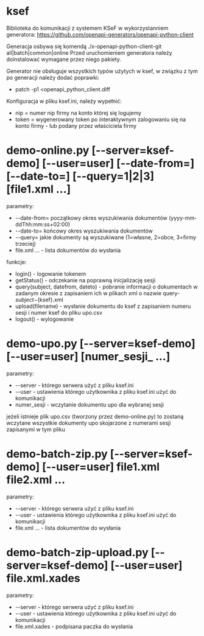 # ksef
Biblioteka do komunikacji z systemem KSeF w wykorzystanniem generatora: https://github.com/openapi-generators/openapi-python-client

Generacja osbywa się komendą ./x-openapi-python-client-git all|batch|common|online
Przed uruchomieniem generatora należy doinstalować wymagane przez niego pakiety.

Generator nie obsługuje wszystkich typów użytych w ksef, w związku z tym po generacji należy dodać poprawki:
* patch -p1 <openapi_python_client.diff

Konfiguracja w pliku ksef.ini, należy wypełnić:
* nip = numer nip firmy na konto której się logujemy
* token = wygenerowany token po interaktywnym zalogowaniu się na konto firmy - lub podany przez właściciela firmy

# demo-online.py [--server=ksef-demo] [--user=user]  [--date-from=] [--date-to=] [--query=1|2|3] [file1.xml ...]
parametry:
   * --date-from= początkowy okres wyszukiwania dokumentów (yyyy-mm-ddThh:mm:ss+02:00)
   * --date-to= końcowy okres wyszukiwania dokumentów
   * --query= jakie dokumenty są wyszukiwane (1=własne, 2=obce, 3=firmy trzeciej)
   * file.xml ... - lista dokumentów do wysłania

funkcje:
* login() - logowanie tokenem
* getStatus() - odczekanie na poprawną inicjalizację sesji
* query(subject, datefrom, dateto) - pobranie informacji o dokumentach w zadanym okresie z zapisaniem ich w plikach xml o nazwie query-${subject}-${ksef}.xml
* upload(filename) - wysłanie dokumentu do ksef z zapisaniem numeru sesji i numer ksef do pliku upo.csv
* logout() - wylogowanie

# demo-upo.py [--server=ksef-demo] [--user=user] [numer_sesji_ ...]
parametry:
   * --server - którego serwera użyć z pliku ksef.ini
   * --user - ustawienia którego użytkownika z pliku ksef.ini użyć do komunikacji
   * numer_sesji - wczytanie dokumentu upo dla wybranej sesji

jeżeli istnieje plik upo.csv (tworzony przez demo-online.py) to zostaną wczytane wszystkie dokumenty upo skojarzone z numerami sesji zapisanymi w tym pliku

# demo-batch-zip.py [--server=ksef-demo] [--user=user] file1.xml file2.xml ...
parametry:
   * --server - którego serwera użyć z pliku ksef.ini
   * --user - ustawienia którego użytkownika z pliku ksef.ini użyć do komunikacji
   * file.xml ... - lista dokumentów do wysłania

# demo-batch-zip-upload.py [--server=ksef-demo] [--user=user] file.xml.xades
parametry:
   * --server - którego serwera użyć z pliku ksef.ini
   * --user - ustawienia którego użytkownika z pliku ksef.ini użyć do komunikacji
   * file.xml.xades - podpisana paczka do wysłania

